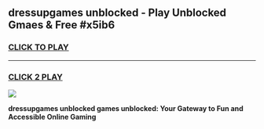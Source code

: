 
## dressupgames unblocked - Play Unblocked Gmaes & Free #x5ib6
<h3>
<a href="https://news.freeplayer.one?title=dressupgames_unblocked&ref=24F">CLICK TO PLAY</a></h3>
<hr>

<h3>
<a href="https://news.freeplayer.one?title=dressupgames_unblocked&ref=24F">CLICK 2 PLAY</a>
  
</h3>

<a href="https://news.freeplayer.one?title=dressupgames_unblocked&ref=24F/"><img src="https://clearcache.store/games.png"></a>


**dressupgames unblocked games unblocked: Your Gateway to Fun and Accessible Online Gaming**

